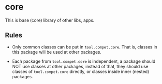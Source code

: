 # core

This is base (core) library of other libs, apps.


## Rules

- Only common classes can be put in `tool.compet.core`. That is, classes in this package
will be used at other packages.

- Each package from `tool.compet.core` is independent, a package should NOT use classes at
other packages, instead of that, they should use classes of `tool.compet.core` directly, or
classes inside inner (nested) packages.